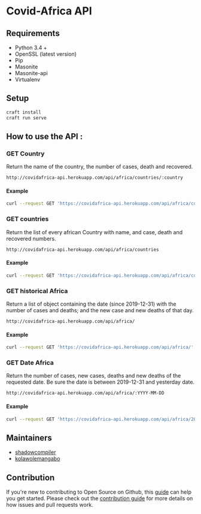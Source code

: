 # Covid-Africa API 

## Requirements
- Python 3.4 +
- OpenSSL (latest version)
- Pip
- Masonite
- Masonite-api
- Virtualenv 

## Setup
```bash
craft install
craft run serve
```
## How to use the API : 

### GET Country
Return the name of the country, the number of cases, death and recovered.
```
http://covidafrica-api.herokuapp.com/api/africa/countries/:country
```
#### Example
```bash
curl --request GET 'https://covidafrica-api.herokuapp.com/api/africa/countries/Benin'
```
### GET countries
Return the list of every african Country with name, and case, death and recovered numbers.
```
http://covidafrica-api.herokuapp.com/api/africa/countries
```
#### Example
```bash
curl --request GET 'https://covidafrica-api.herokuapp.com/api/africa/countries'
```
### GET historical Africa
Return a list of object containing the date (since 2019-12-31) with the number of cases and deaths; and the new case and new deaths of that day.
```
http://covidafrica-api.herokuapp.com/api/africa/
```
#### Example
```bash
curl --request GET 'https://covidafrica-api.herokuapp.com/api/africa/'
```
### GET Date Africa
Return the number of cases, new cases, deaths and new deaths of the requested date.
Be sure the date is between 2019-12-31 and yesterday date.
```
http://covidafrica-api.herokuapp.com/api/africa/:YYYY-MM-DD
```
#### Example
```bash
curl --request GET 'https://covidafrica-api.herokuapp.com/api/africa/2020-01-30'
```

## Maintainers 
- [shadowcompiler](https://github.com/shadowcompiler)
- [kolawolemangabo](https://github.com/Kolawole39)

## Contribution
If you're new to contributing to Open Source on Github, this [guide](https://opensource.guide/how-to-contribute/) can help you get started. Please check out the [contribution guide](https://github.com/Covid-Africa/covid-africa-api/CONTRIBUTING.md) for more details on how issues and pull requests work.
